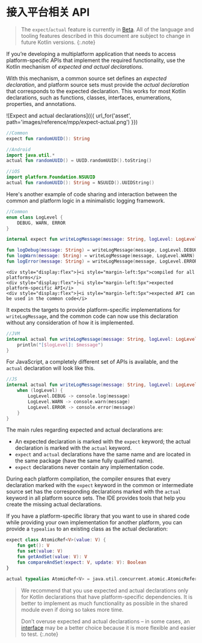 [//]: # (title: 接入平台相关 API)

# 接入平台相关 API

> The `expect`/`actual` feature is currently in [Beta](evolution/components-stability.md). All of the language
and tooling features described in this document are subject to change in future Kotlin versions.
{:.note}

If you’re developing a multiplatform application that needs to access platform-specific APIs that implement the required
functionality, use the Kotlin mechanism of *expected and actual declarations*.

With this mechanism, a common source set defines an *expected declaration*, and platform source sets must provide the
*actual declaration* that corresponds to the expected declaration. This works for most Kotlin declarations, such as
functions, classes, interfaces, enumerations, properties, and annotations.

![Expect and actual declarations]({{ url_for('asset', path='images/reference/mpp/expect-actual.png') }})



```kotlin
//Common
expect fun randomUUID(): String
```





```kotlin
//Android
import java.util.*
actual fun randomUUID() = UUID.randomUUID().toString()
```





```kotlin
//iOS
import platform.Foundation.NSUUID
actual fun randomUUID(): String = NSUUID().UUIDString()
```



Here's another example of code sharing and interaction between the common and platform logic in a minimalistic
logging framework.




```kotlin
//Common
enum class LogLevel {
    DEBUG, WARN, ERROR
}

internal expect fun writeLogMessage(message: String, logLevel: LogLevel)

fun logDebug(message: String) = writeLogMessage(message, LogLevel.DEBUG)
fun logWarn(message: String) = writeLogMessage(message, LogLevel.WARN)
fun logError(message: String) = writeLogMessage(message, LogLevel.ERROR)
```



    <div style="display:flex">├<i style="margin-left:5px">compiled for all platforms</i>
    <div style="display:flex">├<i style="margin-left:5px">expected platform-specific API</i>
    <div style="display:flex">├<i style="margin-left:5px">expected API can be used in the common code</i>



It expects the targets to provide platform-specific implementations for `writeLogMessage`, and the common code can
now use this declaration without any consideration of how it is implemented.



```kotlin
//JVM
internal actual fun writeLogMessage(message: String, logLevel: LogLevel) {
    println("[$logLevel]: $message")
}
```



For JavaScript, a completely different set of APIs is available, and the `actual` declaration will look like this.



```kotlin
//JS
internal actual fun writeLogMessage(message: String, logLevel: LogLevel) {
    when (logLevel) {
        LogLevel.DEBUG -> console.log(message)
        LogLevel.WARN -> console.warn(message)
        LogLevel.ERROR -> console.error(message)
    }
}
```



The main rules regarding expected and actual declarations are:
* An expected declaration is marked with the `expect` keyword; the actual declaration is marked with the `actual` keyword.
* `expect` and `actual` declarations have the same name and are located in the same package (have the same fully qualified name).
* `expect` declarations never contain any implementation code.

During each platform compilation, the compiler ensures that every declaration marked with the `expect` keyword in the common
or intermediate source set has the corresponding declarations marked with the `actual` keyword in all platform source sets.
The IDE provides tools that help you create the missing actual declarations.

If you have a platform-specific library that you want to use in shared code while providing your own implementation for
another platform, you can provide a `typealias` to an existing class as the actual declaration:



```kotlin
expect class AtomicRef<V>(value: V) {
    fun get(): V
    fun set(value: V)
    fun getAndSet(value: V): V
    fun compareAndSet(expect: V, update: V): Boolean
}
```





```kotlin
actual typealias AtomicRef<V> = java.util.concurrent.atomic.AtomicReference<V>
```



> We recommend that you use expected and actual declarations only for Kotlin declarations that have platform-specific
> dependencies. It is better to implement as much functionality as possible in the shared module even if doing so takes
> more time.
>
> Don’t overuse expected and actual declarations – in some cases, an [interface](interfaces.md) may be a better choice
> because it is more flexible and easier to test.
{:.note}

